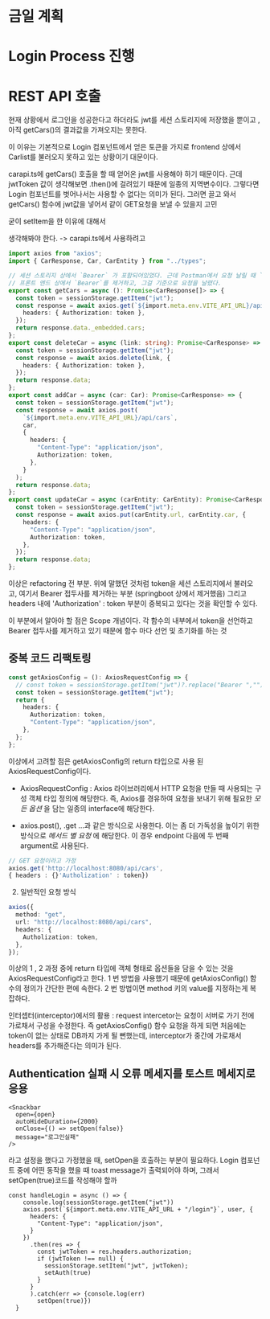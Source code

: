 # 금일 계획

# Login Process 진행

# REST API 호출

현재 상황에서 로그인을 성공한다고 하더라도 jwt를 세션 스토리지에 저장했을 뿐이고 , 아직 getCars()의 결과값을 가져오지는 못한다.

이 이유는 기본적으로 Login 컴포넌트에서 얻은 토큰을 가지로 frontend 상에서 Carlist를 불러오지 못하고 있는 상황이기 대문이다.

carapi.ts에 getCars() 호출을 할 때 얻어온 jwt를 사용해야 하기 때문이다.
근데 jwtToken 값이 생각해보면 .then()에 걸려있기 때문에 일종의 지역변수이다. 그렇다면 Login 컴포넌트를 벗어나서는 사용할 수 없다는 의미가 된다.
그러면 끌고 와서 getCars() 함수에 jwt값을 넣어서 같이 GET요청을 보낼 수 있을지 고민

굳이 setItem을 한 이유에 대해서

생각해봐야 한다. -> carapi.ts에서 사용하려고

```ts
import axios from "axios";
import { CarResponse, Car, CarEntity } from "../types";

// 세션 스토리지 상에서 `Bearer` 가 포함되어있었다. 근데 Postman에서 요청 날릴 때 `Bearer` 부분을 빼놓고 붙여넣기가 했었던 것을 떠올려서
// 프론트 엔드 상에서 `Bearer`를 제거하고, 그걸 기준으로 요청을 날렸다.
export const getCars = async (): Promise<CarResponse[]> => {
  const token = sessionStorage.getItem("jwt");
  const response = await axios.get(`${import.meta.env.VITE_API_URL}/api/cars`, {
    headers: { Authorization: token },
  });
  return response.data._embedded.cars;
};
export const deleteCar = async (link: string): Promise<CarResponse> => {
  const token = sessionStorage.getItem("jwt");
  const response = await axios.delete(link, {
    headers: { Authorization: token },
  });
  return response.data;
};
export const addCar = async (car: Car): Promise<CarResponse> => {
  const token = sessionStorage.getItem("jwt");
  const response = await axios.post(
    `${import.meta.env.VITE_API_URL}/api/cars`,
    car,
    {
      headers: {
        "Content-Type": "application/json",
        Authorization: token,
      },
    }
  );
  return response.data;
};
export const updateCar = async (carEntity: CarEntity): Promise<CarResponse> => {
  const token = sessionStorage.getItem("jwt");
  const response = await axios.put(carEntity.url, carEntity.car, {
    headers: {
      "Content-Type": "application/json",
      Authorization: token,
    },
  });
  return response.data;
};
```

이상은 refactoring 전 부분. 위에 말했던 것처럼 token을 세션 스토리지에서 불러오고, 여기서 Bearer 접두사를 제거하는 부분 (springboot 상에서 제거했음) 그리고 headers 내에 'Authorization' : token 부분이 중복되고 있다는 것을 확인할 수 있다.

이 부분에서 알아야 할 점은 Scope 개념이다. 각 함수의 내부에서 token을 선언하고 Bearer 접두사를 제거하고 있기 때문에 함수 마다 선언 및 초기화를 하는 것

## 중복 코드 리팩토링

```ts
const getAxiosConfig = (): AxiosRequestConfig => {
  // const token = sessionStorage.getItem("jwt")?.replace("Bearer ","")
  const token = sessionStorage.getItem("jwt");
  return {
    headers: {
      Authorization: token,
      "Content-Type": "application/json",
    },
  };
};
```

이상에서 고려할 점은 getAxiosConfig의 return 타입으로 사용 된 AxiosRequestConfig이다.

- AxiosRequestConfig : Axios 라이브러리에서 HTTP 요청을 만들 때 사용되는 구성 객체 타입 정의에 해당한다. 즉, Axios를 경유하여 요청을 보내기 위해 필요한 _모든 옵션_ 을 담는 일종의 interface에 해당한다.

- axios.post(), .get ...과 같은 방식으로 사용한다. 이는 좀 더 가독성을 높이기 위한 방식으로 _메서드 별 요청_ 에 해당한다. 이 경우 endpoint 다음에 두 번째 argument로 사용된다.

```ts
// GET 요청이라고 가정
axios.get('http://localhost:8080/api/cars',
{ headers : {}'Autholization' : token})
```

2. 일반적인 요청 방식

```ts
axios({
  method: "get",
  url: "http://localhost:8080/api/cars",
  headers: {
    Autholization: token,
  },
});
```

이상의 1 , 2 과정 중에 return 타입에 객체 형태로 옵션들을 담을 수 있는 것을 AxiosRequestConfig라고 한다. 1 번 방법을 사용했기 때문에 getAxiosConfig() 함수의 정의가 간단한 편에 속한다. 2 번 방법이면 method 키의 value를 지정하는게 복잡하다.

인터셉터(interceptor)에서의 활용 : request intercetor는 요청이 서버로 가기 전에 가로채서 구성을 수정한다. 즉 getAxiosConfig() 함수 요청을 하게 되면 처음에는 token이 없는 상태로 DB까지 가게 될 뻔했는데, interceptor가 중간에 가로채서 headers를 추가해준다는 의미가 된다.

## Authentication 실패 시 오류 메세지를 토스트 메세지로 응용

```tsx
<Snackbar
  open={open}
  autoHideDuration={2000}
  onClose={() => setOpen(false)}
  message="로그인실패"
/>
```

라고 설정을 했다고 가정했을 때, setOpen을 호출하는 부분이 필요하다. Login 컴포넌트 중에 어떤 동작을 했을 때 toast message가 출력되어야 하며, 그래서 setOpen(true)코드를 작성해야 할까

```tsx
const handleLogin = async () => {
    console.log(sessionStorage.getItem("jwt"))
    axios.post(`${import.meta.env.VITE_API_URL + "/login"}`, user, {
      headers: {
        "Content-Type": "application/json",
      }
    })
      .then(res => {
        const jwtToken = res.headers.authorization;
        if (jwtToken !== null) {
          sessionStorage.setItem("jwt", jwtToken);
          setAuth(true)
        }
      }
      ).catch(err => {console.log(err) 
        setOpen(true)})
  }
```